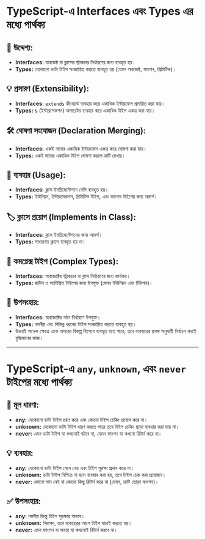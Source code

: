 # TypeScript-এ Interfaces এবং Types এর মধ্যে পার্থক্য

## 📌 উদ্দেশ্য:

* **Interfaces:** অবজেক্ট বা ক্লাসের স্ট্রাকচার নির্ধারণের জন্য ব্যবহৃত হয়।
* **Types:** যেকোনো ডাটা টাইপ সংজ্ঞায়িত করতে ব্যবহৃত হয় (যেমন অবজেক্ট, ফাংশন, প্রিমিটিভ)।

## 💡 প্রসারণ (Extensibility):

* **Interfaces:** `extends` কীওয়ার্ড ব্যবহার করে একাধিক ইন্টারফেস প্রসারিত করা যায়।
* **Types:** `&` (ইন্টারসেকশন) অপারেটর ব্যবহার করে একাধিক টাইপ একত্র করা যায়।

## 🛠️ ঘোষণা সংযোজন (Declaration Merging):

* **Interfaces:** একই নামের একাধিক ইন্টারফেস একত্র করে ঘোষণা করা যায়।
* **Types:** একই নামের একাধিক টাইপ ঘোষণা করলে ত্রুটি দেখায়।

## 🚀 ব্যবহার (Usage):

* **Interfaces:** ক্লাস ইমপ্লিমেন্টেশনে বেশি ব্যবহৃত হয়।
* **Types:** ইউনিয়ন, ইন্টারসেকশন, প্রিমিটিভ টাইপ, এবং ফাংশন টাইপের জন্য আদর্শ।

## 🏷️ ক্লাসে প্রয়োগ (Implements in Class):

* **Interfaces:** ক্লাস ইমপ্লিমেন্টেশনের জন্য আদর্শ।
* **Types:** সাধারণত ক্লাসে ব্যবহৃত হয় না।

## 🔄 কমপ্লেক্স টাইপ (Complex Types):

* **Interfaces:** অবজেক্টের স্ট্রাকচার বা ক্লাস নির্ধারণের জন্য কার্যকর।
* **Types:** জটিল ও সংমিশ্রিত টাইপের জন্য উপযুক্ত (যেমন ইউনিয়ন এবং টিউপল)।

## 🌟 উপসংহার:

* **Interfaces:** অবজেক্টের গঠন নির্ধারণে উপযুক্ত।
* **Types:** নমনীয় এবং বিভিন্ন ধরনের টাইপ সংজ্ঞায়িত করতে ব্যবহৃত হয়।
* উভয়ই অনেক ক্ষেত্রে একে অপরের বিকল্প হিসেবে ব্যবহৃত হতে পারে, তবে ব্যবহারের প্রসঙ্গ অনুযায়ী নির্বাচন করাই বুদ্ধিমানের কাজ।

---

# TypeScript-এ `any`, `unknown`, এবং `never` টাইপের মধ্যে পার্থক্য

## 📌 মূল ধারণা:

* **any:** যেকোনো ডাটা টাইপ গ্রহণ করে এবং কোনো টাইপ চেকিং প্রয়োগ করে না।
* **unknown:** যেকোনো ডাটা টাইপ ধারণ করতে পারে তবে টাইপ চেকিং ছাড়া ব্যবহার করা যায় না।
* **never:** এমন ডাটা টাইপ যা কখনোই ঘটবে না, যেমন ফাংশন যা কখনো রিটার্ন করে না।

## 💡 ব্যবহার:

* **any:** যেকোনো ডাটা টাইপ মেনে নেয় এবং টাইপ সুরক্ষা প্রদান করে না।
* **unknown:** ডাটা টাইপ নিশ্চিত না হলে ব্যবহার করা হয়, তবে টাইপ চেক করা প্রয়োজন।
* **never:** কোনো মান নেই বা কোনো কিছু রিটার্ন করে না (যেমন, ত্রুটি ছোড়া ফাংশন)।

## ✅ উপসংহার:

* **any:** নমনীয় কিন্তু টাইপ সুরক্ষার অভাব।
* **unknown:** নিরাপদ, তবে ব্যবহারের আগে টাইপ যাচাই করতে হয়।
* **never:** এমন ফাংশন বা অবস্থা যা কখনোই রিটার্ন করবে না।
